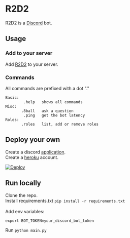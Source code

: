 # R2D2
R2D2 is a [Discord](https://discord.com/) bot.

## Usage

### Add to your server
Add [R2D2](https://discord.com/api/oauth2/authorize?client_id=751926044960882829&permissions=8&scope=bot) to your server.

### Commands

All commands are prefixed with a dot "." <br />
```
Basic: 
        .help   shows all commands  
Misc: 
       .8ball   ask a question
        .ping   get the bot latency
Roles: 
       .roles   list, add or remove roles
```

## Deploy your own

Create a discord [application](https://discordpy.readthedocs.io/en/latest/discord.html). <br />
Create a [heroku](https://heroku.com) account. <br />

[![Deploy](https://www.herokucdn.com/deploy/button.svg)](https://heroku.com/deploy?template=https://github.com/dferndz/r2d2)

## Run locally

Clone the repo. <br />
Install requirements.txt ```pip install -r requirements.txt``` <br /><br />
Add env variables:
```
export BOT_TOKEN=your_discord_bot_token
```
Run ```python main.py```
